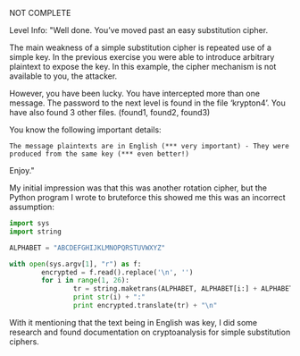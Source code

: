 NOT COMPLETE

Level Info: "Well done. You’ve moved past an easy substitution cipher.

The main weakness of a simple substitution cipher is repeated use of a simple key. In the previous exercise you were able to introduce arbitrary plaintext to expose the key. In this example, the cipher mechanism is not available to you, the attacker.

However, you have been lucky. You have intercepted more than one message. The password to the next level is found in the file ‘krypton4’. You have also found 3 other files. (found1, found2, found3)

You know the following important details:

    The message plaintexts are in English (*** very important) - They were produced from the same key (*** even better!)

Enjoy."

My initial impression was that this was another rotation cipher, but the Python program I wrote to bruteforce this showed me this was an incorrect assumption:
```python
import sys
import string

ALPHABET = "ABCDEFGHIJKLMNOPQRSTUVWXYZ"

with open(sys.argv[1], "r") as f:
        encrypted = f.read().replace('\n', '')
        for i in range(1, 26):
                tr = string.maketrans(ALPHABET, ALPHABET[i:] + ALPHABET[:i])
                print str(i) + ":"
                print encrypted.translate(tr) + "\n"
```

With it mentioning that the text being in English was key, I did some research and found documentation on cryptoanalysis for simple substitution ciphers.

```python

```
